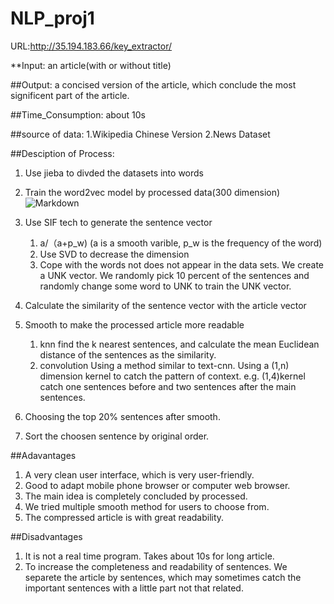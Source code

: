 # NLP_proj1
URL:http://35.194.183.66/key_extractor/


**Input: 
an article(with or without title)

##Output: 
a concised version of the article, which conclude the most significent part of the article.

##Time_Consumption:
about 10s

##source of data:
1.Wikipedia Chinese Version
2.News Dataset

##Desciption of Process:
1. Use jieba to divded the datasets into words
2. Train the word2vec model by processed data(300 dimension)
![Markdown](http://i2.tiimg.com/713520/70ff652c18dd8491.jpg)

3. Use SIF tech to generate the sentence vector
    1. a/（a+p_w) (a is a smooth varible, p_w is the frequency of the word)
    2. Use SVD to decrease the dimension
    3. Cope with the words not does not appear in the data sets. We create a UNK vector.
        We randomly pick 10 percent of the sentences and randomly change some word to UNK to train the UNK vector.
4. Calculate the similarity of the sentence vector with the article vector
5. Smooth to make the processed article more readable
    1. knn
        find the k nearest sentences, and calculate the mean Euclidean distance of the sentences as the similarity.
    2. convolution
        Using a method similar to text-cnn. Using a (1,n) dimension kernel to catch the pattern of context. 
        e.g. (1,4)kernel catch one sentences before and two sentences after the main sentences.
6. Choosing the top 20% sentences after smooth.
7. Sort the choosen sentence by original order.

##Adavantages
1. A very clean user interface, which is very user-friendly. 
2. Good to adapt mobile phone browser or computer web browser.
3. The main idea is completely concluded by processed.
4. We tried multiple smooth method for users to choose from.
5. The compressed article is with great readability.

##Disadvantages
1. It is not a real time program. Takes about 10s for long article.
2. To increase the completeness and readability of sentences. We separete the article by sentences, which may sometimes catch the important sentences with a little part not that related. 
